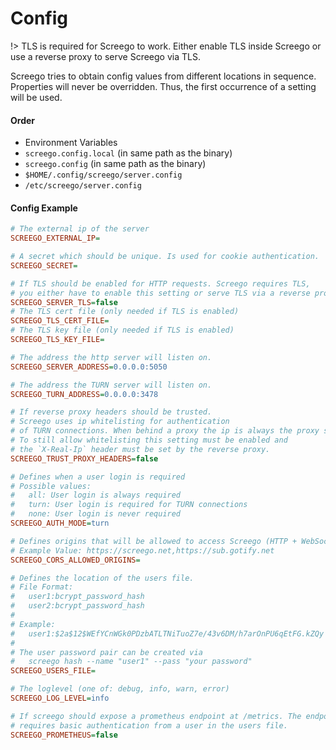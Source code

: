 # Config

!> TLS is required for Screego to work. Either enable TLS inside Screego or 
   use a reverse proxy to serve Screego via TLS.

Screego tries to obtain config values from different locations in sequence. 
Properties will never be overridden. Thus, the first occurrence of a setting will be used.

#### Order

* Environment Variables
* `screego.config.local` (in same path as the binary)
* `screego.config` (in same path as the binary)
* `$HOME/.config/screego/server.config`
* `/etc/screego/server.config`

#### Config Example

```ini
# The external ip of the server
SCREEGO_EXTERNAL_IP=

# A secret which should be unique. Is used for cookie authentication.
SCREEGO_SECRET=

# If TLS should be enabled for HTTP requests. Screego requires TLS,
# you either have to enable this setting or serve TLS via a reverse proxy.
SCREEGO_SERVER_TLS=false
# The TLS cert file (only needed if TLS is enabled)
SCREEGO_TLS_CERT_FILE=
# The TLS key file (only needed if TLS is enabled)
SCREEGO_TLS_KEY_FILE=

# The address the http server will listen on.
SCREEGO_SERVER_ADDRESS=0.0.0.0:5050

# The address the TURN server will listen on.
SCREEGO_TURN_ADDRESS=0.0.0.0:3478

# If reverse proxy headers should be trusted.
# Screego uses ip whitelisting for authentication
# of TURN connections. When behind a proxy the ip is always the proxy server.
# To still allow whitelisting this setting must be enabled and
# the `X-Real-Ip` header must be set by the reverse proxy.
SCREEGO_TRUST_PROXY_HEADERS=false

# Defines when a user login is required
# Possible values:
#   all: User login is always required
#   turn: User login is required for TURN connections
#   none: User login is never required
SCREEGO_AUTH_MODE=turn

# Defines origins that will be allowed to access Screego (HTTP + WebSocket)
# Example Value: https://screego.net,https://sub.gotify.net
SCREEGO_CORS_ALLOWED_ORIGINS=

# Defines the location of the users file.
# File Format:
#   user1:bcrypt_password_hash
#   user2:bcrypt_password_hash
#
# Example:
#   user1:$2a$12$WEfYCnWGk0PDzbATLTNiTuoZ7e/43v6DM/h7arOnPU6qEtFG.kZQy
#
# The user password pair can be created via
#   screego hash --name "user1" --pass "your password"
SCREEGO_USERS_FILE=

# The loglevel (one of: debug, info, warn, error)
SCREEGO_LOG_LEVEL=info

# If screego should expose a prometheus endpoint at /metrics. The endpoint
# requires basic authentication from a user in the users file.
SCREEGO_PROMETHEUS=false
```
